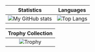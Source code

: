 <!--strictly no copying, noob-->
|Statistics|Languages|
|:---:|:---:|
|![My GitHub stats](https://github-readme-stats.vercel.app/api?username=mini-ware&show_icons=true&theme=onedark)|![Top Langs](https://github-readme-stats.vercel.app/api/top-langs/?username=mini-ware&theme=onedark&layout=compact&langs_count=6)|

|Trophy Collection|
|:---:|
|![Trophy](https://github-profile-trophy.vercel.app/?username=mini-ware&theme=onedark&row=1&margin-w=5)|
